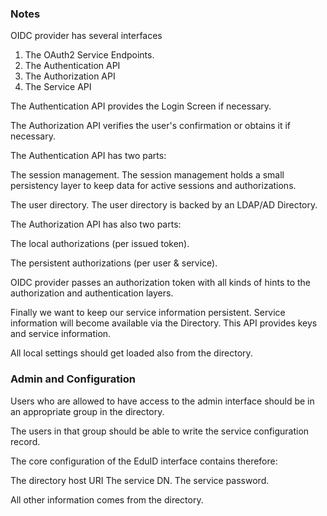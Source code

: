 ### Notes

OIDC provider has several interfaces

1.  The OAuth2 Service Endpoints.
2.  The Authentication API
3.  The Authorization API
4.  The Service API

The Authentication API provides the Login Screen if necessary.

The Authorization API verifies the user's confirmation or obtains it if
necessary.

The Authentication API has two parts:

The session management. The session management holds a small persistency layer
to keep data for active sessions and authorizations.

The user directory. The user directory is backed by an LDAP/AD Directory.

The Authorization API has also two parts:

The local authorizations (per issued token).

The persistent authorizations (per user & service).

OIDC provider passes an authorization token with all kinds of hints to the
authorization and authentication layers.

Finally we want to keep our service information persistent. Service information
will become available via the Directory. This API provides keys and service
information.

All local settings should get loaded also from the directory.

### Admin and Configuration

Users who are allowed to have access to the admin interface should be in an
appropriate group in the directory.

The users in that group should be able to write the service configuration record.

The core configuration of the EduID interface contains therefore:

The directory host URI
The service DN.
The service password.

All other information comes from the directory.
